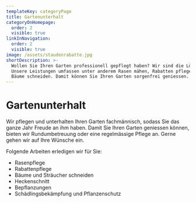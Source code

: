 ```yaml
---
templateKey: categoryPage
title: Gartenunterhalt
categoryOnHomepage:
  order: 2
  visible: true
linkInNavigation:
  order: 2
  visible: true
image: /assets/staudenrabatte.jpg
shortDescription: >-
  Wollen Sie Ihren Garten professionell gepflegt haben? Wir sind die Lösung.
  Unsere Leistungen umfassen unter anderem Rasen mähen, Rabatten pflegen oder
  Bäume schneiden. Damit können Sie Ihren Garten sorgenfrei geniessen.
---
```


# Gartenunterhalt

Wir pflegen und unterhalten Ihren Garten fachmännisch, sodass Sie das ganze Jahr Freude an ihm haben. Damit Sie Ihren Garten geniessen können, bieten wir Rundumbetreuung oder eine regelmässige Pflege an. Gerne gehen wir auf Ihre Wünsche ein.

Folgende Arbeiten erledigen wir für Sie:

- Rasenpflege
- Rabattenpflege
- Bäume und Sträucher schneiden
- Heckenschnitt
- Bepflanzungen
- Schädlingsbekämpfung und Pflanzenschutz

